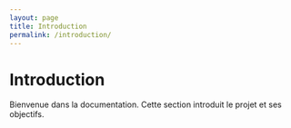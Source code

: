```yaml
---
layout: page
title: Introduction
permalink: /introduction/
---
```


# Introduction

Bienvenue dans la documentation. Cette section introduit le projet et ses objectifs.
